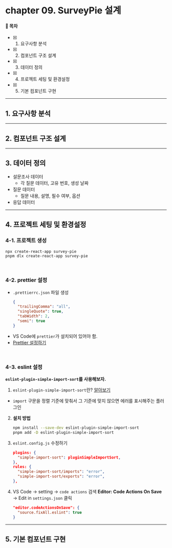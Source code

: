 # chapter 09. SurveyPie 설계

#### 🌱 목차

- [x] 1. 요구사항 분석
- [x] 2. 컴포넌트 구조 설계
- [x] 3. 데이터 정의
- [x] 4. 프로젝트 세팅 및 환경설정
- [x] 5. 기본 컴포넌트 구현

---

## 1. 요구사항 분석

---

## 2. 컴포넌트 구조 설계

---

## 3. 데이터 정의

- 설문조사 데이터
  - 각 질문 데이터, 고유 번호, 생성 날짜
- 질문 데이터
  - 질문 내용, 설명, 필수 여부, 옵션
- 응답 데이터

---

## 4. 프로젝트 세팅 및 환경설정

### 4-1. 프로젝트 생성

```bash
npx create-react-app survey-pie
pnpm dlx create-react-app survey-pie
```

<br>

### 4-2. prettier 설정

- `.prettierrc.json` 파일 생성
  ```json
  {
    "trailingComma": "all",
    "singleQuote": true,
    "tabWidth": 2,
    "semi": true
  }
  ```
- VS Code에 `prettier`가 설치되어 있어야 함.
- [Prettier 설정하기](https://velog.io/@ttining/Config)

<br>

### 4-3. eslint 설정

**`eslint-plugin-simple-import-sort`를 사용해보자.**

1. `eslint-plugin-simple-import-sort`란? [알아보기](https://github.com/lydell/eslint-plugin-simple-import-sort)

- `import` 구문을 정렬 기준에 맞춰서 그 기준에 맞지 않으면 에러를 표시해주는 플러그인

2. **설치 방법**
   ```bash
   npm install --save-dev eslint-plugin-simple-import-sort
   pnpm add -D eslint-plugin-simple-import-sort
   ```
3. `eslint.config.js` 수정하기

   ```json
   plugins: {
     "simple-import-sort": pluginSimpleImportSort,
   },
   rules: {
     "simple-import-sort/imports": "error",
     "simple-import-sort/exports": "error",
   },
   ```

4. VS Code → setting → `code actions` 검색
   **Editor: Code Actions On Save** → Edit in `settings.json` 클릭
   ```json
   "editor.codeActionsOnSave": {
     "source.fixAll.eslint": true
   }
   ```

---

## 5. 기본 컴포넌트 구현
